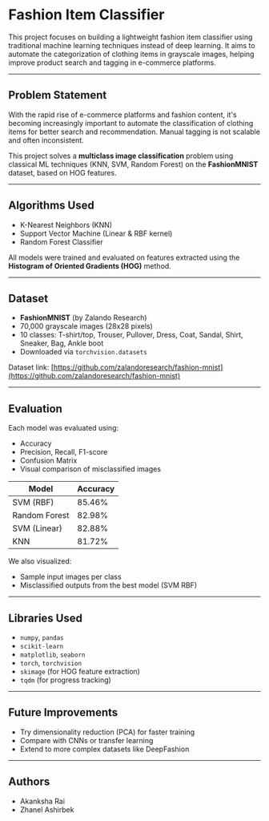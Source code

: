 # Fashion Item Classifier 

This project focuses on building a lightweight fashion item classifier using traditional machine learning techniques instead of deep learning. It aims to automate the categorization of clothing items in grayscale images, helping improve product search and tagging in e-commerce platforms.

---

## Problem Statement

With the rapid rise of e-commerce platforms and fashion content, it's becoming increasingly important to automate the classification of clothing items for better search and recommendation. Manual tagging is not scalable and often inconsistent.

This project solves a **multiclass image classification** problem using classical ML techniques (KNN, SVM, Random Forest) on the **FashionMNIST** dataset, based on HOG features.

---

## Algorithms Used

- K-Nearest Neighbors (KNN)
- Support Vector Machine (Linear & RBF kernel)
- Random Forest Classifier

All models were trained and evaluated on features extracted using the **Histogram of Oriented Gradients (HOG)** method.

---

##  Dataset

- **FashionMNIST** (by Zalando Research)  
- 70,000 grayscale images (28x28 pixels)  
- 10 classes: T-shirt/top, Trouser, Pullover, Dress, Coat, Sandal, Shirt, Sneaker, Bag, Ankle boot  
- Downloaded via `torchvision.datasets`

Dataset link: [https://github.com/zalandoresearch/fashion-mnist](https://github.com/zalandoresearch/fashion-mnist)

---

## Evaluation

Each model was evaluated using:

- Accuracy
- Precision, Recall, F1-score
- Confusion Matrix
- Visual comparison of misclassified images

| Model         | Accuracy |
|---------------|----------|
| SVM (RBF)     | 85.46%   |
| Random Forest | 82.98%   |
| SVM (Linear)  | 82.88%   |
| KNN           | 81.72%   |

 We also visualized:
- Sample input images per class
- Misclassified outputs from the best model (SVM RBF)

---

## Libraries Used

- `numpy`, `pandas`
- `scikit-learn`
- `matplotlib`, `seaborn`
- `torch`, `torchvision`
- `skimage` (for HOG feature extraction)
- `tqdm` (for progress tracking)

---

## Future Improvements

- Try dimensionality reduction (PCA) for faster training
- Compare with CNNs or transfer learning
- Extend to more complex datasets like DeepFashion

---

## Authors

- Akanksha Rai  
- Zhanel Ashirbek

